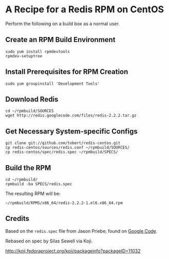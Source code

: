 # A Recipe for a Redis RPM on CentOS

Perform the following on a build box as a normal user.

## Create an RPM Build Environment

    sudo yum install rpmdevtools
    rpmdev-setuptree

## Install Prerequisites for RPM Creation

    sudo yum groupinstall 'Development Tools'

## Download Redis

    cd ~/rpmbuild/SOURCES
    wget http://redis.googlecode.com/files/redis-2.2.2.tar.gz

## Get Necessary System-specific Configs

    git clone git://github.com/tobert/redis-centos.git
    cp redis-centos/sources/redis.conf ~/rpmbuild/SOURCES/
    cp redis-centos/spec/redis.spec ~/rpmbuild/SPECS/

## Build the RPM

    cd ~/rpmbuild/
    rpmbuild -ba SPECS/redis.spec

The resulting RPM will be:

    ~/rpmbuild/RPMS/x86_64/redis-2.2.2-1.el6.x86_64.rpm

## Credits

Based on the `redis.spec` file from Jason Priebe, found on [Google Code][gc].

 [gc]: http://groups.google.com/group/redis-db/files

Rebased on spec by Silas Sewell via Koji.

 http://koji.fedoraproject.org/koji/packageinfo?packageID=11032

